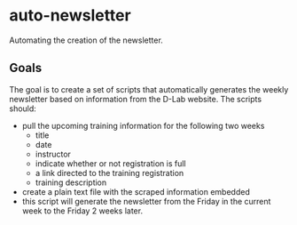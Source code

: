 # auto-newsletter
Automating the creation of the newsletter.

## Goals
The goal is to create a set of scripts that automatically generates the weekly newsletter based on information from the D-Lab website. The scripts should:
* pull the upcoming training information for the following two weeks
    - title
    - date
    - instructor
    - indicate whether or not registration is full
    - a link directed to the training registration
    - training description
* create a plain text file with the scraped information embedded
* this script will generate the newsletter from the Friday in the current week to the Friday 2 weeks later.
